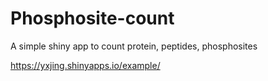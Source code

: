 # Phosphosite-count
A simple shiny app to count protein, peptides, phosphosites

https://yxjing.shinyapps.io/example/
